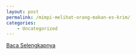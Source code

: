 ```yaml
---
layout: post
permalink: /mimpi-melihat-orang-makan-es-krim/
categories:
    - Uncategorized
---
```


[Baca Selengkapnya](/03)